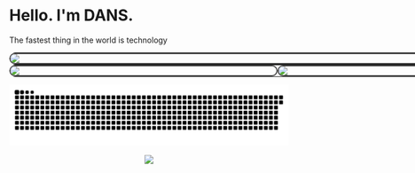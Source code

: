 <h1 align="left">Hello. I'm DANS.</h1>

The fastest thing in the world is technology </p>

<table style="width: 100vw; max-width: 100vw; margin: 0; border-collapse: collapse; border-radius: 20px; overflow: hidden;">
  <tr>
    <td colspan="2" style="padding: 0;">
      <img src="http://github-profile-summary-cards.vercel.app/api/cards/profile-details?username=qdans&theme=transparent" 
           style="width: 100vw; max-width: 100vw; display: block; border: 2px solid #444; border-radius: 20px;" />
    </td>
  </tr>
</table>

<table style="width: 100vw; max-width: 100vw; margin: 0; border-collapse: collapse; border-radius: 20px; overflow: hidden;">
  <tr>
    <td style="width: 50vw; padding: 0;">
      <img src="http://github-profile-summary-cards.vercel.app/api/cards/stats?username=qdans&theme=transparent" 
           style="width: 50vw; max-width: 50vw; display: block; border: 2px solid #444; border-radius: 20px;" />
    </td>
    <td style="width: 50vw; padding: 0;">
      <img src="http://github-profile-summary-cards.vercel.app/api/cards/most-commit-language?username=qdans&theme=transparent" 
           style="width: 50vw; max-width: 50vw; display: block; border: 2px solid #444; border-radius: 20px;" />
    </td>
  </tr>
</table>

<p align="center" style="width: 100%; max-width: 100vw; display: flex; justify-content: center;">
  <picture>
    <source media="(prefers-color-scheme: dark)" srcset="https://github.com/qdans/qdans/blob/output/snake-dark.svg" />
    <source media="(prefers-color-scheme: light)" srcset="https://github.com/qdans/qdans/blob/output/snake-light.svg" />
    <img src="https://github.com/qdans/qdans/blob/output/snake-dark.svg" alt="Snake animation" style="width: 100vw; max-width: 100%;" />
  </picture>
</p>

<p align="center">
  <img src="https://user-images.githubusercontent.com/73097560/115834477-dbab4500-a447-11eb-908a-139a6edaec5c.gif">
</p>
